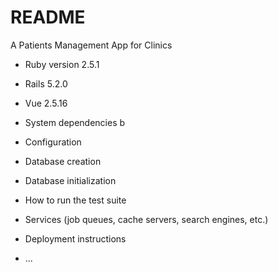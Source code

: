 # README

A Patients Management App for Clinics

* Ruby version 2.5.1
* Rails 5.2.0
* Vue 2.5.16

* System dependencies
b
* Configuration

* Database creation

* Database initialization

* How to run the test suite

* Services (job queues, cache servers, search engines, etc.)

* Deployment instructions

* ...
